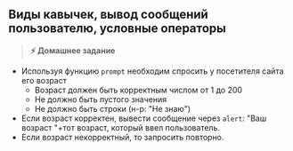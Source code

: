 
## Виды кавычек, вывод сообщений пользователю, условные операторы

> **⚡️ Домашнее задание**

- Используя функцию `prompt` необходим спросить у посетителя сайта его возраст
    - Возраст должен быть корректным числом от 1 до 200
    - Не должно быть пустого значения
    - Не должно быть строки (н-р: "Не знаю")
- Если возраст корректен, вывести сообщение через `alert`: "Ваш возраст "+тот возраст, который ввел пользователь.
- Если возраст некорректный, то запросить повторно.

